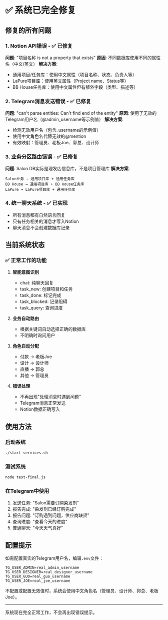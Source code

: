 # ✅ 系统已完全修复

## 修复的所有问题

### 1. Notion API错误 - ✅ 已修复
**问题**: "项目名称 is not a property that exists"
**原因**: 不同数据库使用不同的属性名（中文/英文）
**解决方案**: 
- 通用项目/任务库：使用中文属性（项目名称、状态、负责人等）
- LaPure项目库：使用英文属性（Project name、Status等）
- BB House任务库：使用中文属性但有额外字段（类型、描述等）

### 2. Telegram消息发送错误 - ✅ 已修复
**问题**: "can't parse entities: Can't find end of the entity"
**原因**: 使用了无效的Telegram用户名（@admin_username等示例值）
**解决方案**: 
- 检测无效用户名（包含_username的示例值）
- 使用中文角色名代替无效的@mention
- 有效映射：管理员、老板Joe、郭总、设计师

### 3. 业务分区路由错误 - ✅ 已修复
**问题**: Salon DB实际是理发店信息库，不是项目管理库
**解决方案**:
```
Salon业务 → 通用项目库 + 通用任务库
BB House → 通用项目库 + BB House任务库
LaPure → LaPure项目库 + 通用任务库
```

### 4. 统一聊天系统 - ✅ 已实现
- 所有消息都有自然语言回复
- 只有任务相关的消息才写入Notion
- 聊天消息不会创建数据库记录

## 当前系统状态

### ✅ 正常工作的功能
1. **智能意图识别**
   - chat: 纯聊天回复
   - task_new: 创建项目和任务
   - task_done: 标记完成
   - task_blocked: 记录阻碍
   - task_query: 查询进度

2. **业务自动路由**
   - 根据关键词自动选择正确的数据库
   - 不明确时询问用户

3. **角色自动分配**
   - 付款 → 老板Joe
   - 设计 → 设计师
   - 直播 → 郭总
   - 其他 → 管理员

4. **错误处理**
   - 不再出现"处理消息时遇到问题"
   - Telegram消息正常发送
   - Notion数据正确写入

## 使用方法

### 启动系统
```bash
./start-services.sh
```

### 测试系统
```bash
node test-final.js
```

### 在Telegram中使用
1. 发送任务: "Salon需要订购染发剂"
2. 报告完成: "染发剂已经订购完成"
3. 报告问题: "订购遇到问题，供应商缺货"
4. 查询进度: "查看今天的进度"
5. 普通聊天: "今天天气真好"

## 配置提示

如需配置真实的Telegram用户名，编辑`.env`文件：
```
TG_USER_ADMIN=real_admin_username
TG_USER_DESIGNER=real_designer_username
TG_USER_GUO=real_guo_username
TG_USER_JOE=real_joe_username
```

不配置或配置无效值时，系统会使用中文角色名（管理员、设计师、郭总、老板Joe）。

---
系统现在完全正常工作，不会再出现错误提示。